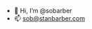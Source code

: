 - 👋 Hi, I’m @sobarber
- 📫 sob@stanbarber.com

<!---
sobarber/sobarber is a ✨ special ✨ repository because its `README.md` (this file) appears on your GitHub profile.
You can click the Preview link to take a look at your changes.
--->
